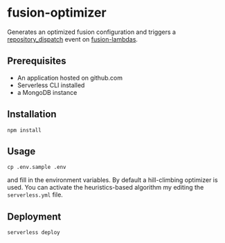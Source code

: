 # fusion-optimizer

Generates an optimized fusion configuration and triggers a [repository_dispatch](https://help.github.com/en/actions/reference/events-that-trigger-workflows#external-events-repository_dispatch) event on [fusion-lambdas](http://github.com/jzlai/fusion-lamnbdas).

## Prerequisites

- An application hosted on github.com
- Serverless CLI installed
- a MongoDB instance

## Installation

```
npm install
```

## Usage

```
cp .env.sample .env
```

and fill in the environment variables. By default a hill-climbing optimizer is used. You can activate the heuristics-based algorithm my editing the `serverless.yml` file.

## Deployment

```
serverless deploy
```
